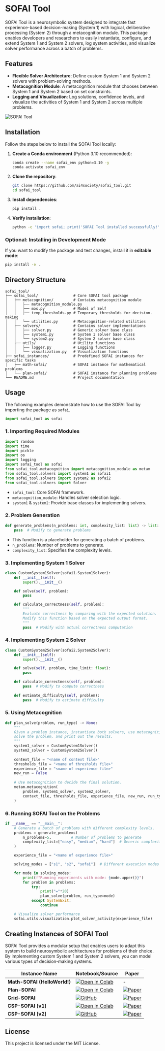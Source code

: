 # SOFAI Tool

SOFAI Tool is a neurosymbolic system designed to integrate fast experience-based decision-making (System 1) with logical, deliberative processing (System 2) through a metacognition module. This package enables developers and researchers to easily instantiate, configure, and extend System 1 and System 2 solvers, log system activities, and visualize solver performance across a batch of problems.

## Features

- **Flexible Solver Architecture**: Define custom System 1 and System 2 solvers with problem-solving methods.
- **Metacognition Module**: A metacognition module that chooses between System 1 and System 2 based on set constraints.
- **Logging and Visualization**: Log solutions, confidence levels, and visualize the activities of System 1 and System 2 across multiple problems.

![SOFAI Tool](assets/dev-pov.png)

## Installation

Follow the steps below to install the SOFAI Tool locally:

1. **Create a Conda environment** (Python 3.10 recommended):
   ```bash
   conda create --name sofai_env python=3.10 -y
   conda activate sofai_env
   ```

2. **Clone the repository**:
   ```bash
   git clone https://github.com/ai4society/sofai_tool.git
   cd sofai_tool
   ```

3. **Install dependencies**:
   ```bash
   pip install .
   ```

4. **Verify installation**:
   ```bash
   python -c "import sofai; print('SOFAI Tool installed successfully!')"
   ```

### Optional: Installing in Development Mode
If you want to modify the package and test changes, install it in **editable mode**:
   ```bash
   pip install -e .
   ```

## Directory Structure

```
sofai_tool/
├── sofai_tool/                # Core SOFAI tool package
│   ├── metacognition/         # Contains metacognition module
│   │   ├── metacognition_module.py
│   │   ├── mos.py             # Model of Self
│   │   ├── temp_thresholds.py # Temporary thresholds for decision-making
│   │   └── utilities.py       # Metacognition-related utilities
│   ├── solvers/               # Contains solver implementations
│   │   ├── solver.py          # Generic solver base class
│   │   ├── system1.py         # System 1 solver base class
│   │   └── system2.py         # System 2 solver base class
│   ├── utils/                 # Utility functions
│   │   ├── logger.py          # Logging functions
│   │   └── visualization.py   # Visualization functions
├── sofai_instances/           # Predefined SOFAI instances for specific tasks
│   ├── math-sofai/            # SOFAI instance for mathematical problems
│   └── plan-sofai/            # SOFAI instance for planning problems
└── README.md                  # Project documentation
```

## Usage

The following examples demonstrate how to use the SOFAI Tool by importing the package as `sofai`.

```python
import sofai_tool as sofai
```

### 1. Importing Required Modules

```python
import random
import time
import pickle
import os
import logging
import sofai_tool as sofai
from sofai_tool.metacognition import metacognition_module as metam
from sofai_tool.solvers import system1 as sofai1
from sofai_tool.solvers import system2 as sofai2
from sofai_tool.solvers import Solver
```

- `sofai_tool`: Core SOFAI framework.
- `metacognition_module`: Handles solver selection logic.
- `system1` & `system2`: Provide base classes for implementing solvers.

### 2. Problem Generation

```python
def generate_problems(n_problems: int, complexity_list: list) -> list:
    pass  # Modify to generate problems
```

- This function is a placeholder for generating a batch of problems.
- `n_problems`: Number of problems to generate.
- `complexity_list`: Specifies the complexity levels.

### 3. Implementing System 1 Solver

```python
class CustomSystem1Solver(sofai1.System1Solver):
    def __init__(self):
        super().__init__()

    def solve(self, problem):
        pass

    def calculate_correctness(self, problem):
        """
        Evaluate correctness by comparing with the expected solution.
        Modify this function based on the expected output format.
        """
        pass  # Modify with actual correctness computation
```

### 4. Implementing System 2 Solver

```python
class CustomSystem2Solver(sofai2.System2Solver):
    def __init__(self):
        super().__init__()

    def solve(self, problem, time_limit: float):
        pass

    def calculate_correctness(self, problem):
        pass  # Modify to compute correctness
    
    def estimate_difficulty(self, problem):
        pass  # Modify to estimate difficulty
```

### 5. Using Metacognition

```python
def plan_solve(problem, run_type) -> None:
    """
    Given a problem instance, instantiate both solvers, use metacognition to arbitrate if necessary,
    solve the problem, and print out the results.
    """
    system1_solver = CustomSystem1Solver()
    system2_solver = CustomSystem2Solver()
    
    context_file = "<name of context file>"
    thresholds_file = "<name of thresholds file>"
    experience_file = "<name of experience file>"
    new_run = False
    
    # Use metacognition to decide the final solution.
    metam.metacognition(
        problem, system1_solver, system2_solver, 
        context_file, thresholds_file, experience_file, new_run, run_type
    )
```

### 6. Running SOFAI Tool on the Problems

```python
if __name__ == "__main__":
    # Generate a batch of problems with different complexity levels.
    problems = generate_problems(
        n_problems=5,         # Number of problems to generate
        complexity_list=["easy", "medium", "hard"]  # Generic complexity levels
    )

    experience_file = "<name of experience file>"

    solving_modes = ["s1", "s2", "sofai"]  # Different execution modes

    for mode in solving_modes:
        print(f"Running experiments with mode: {mode.upper()}")
        for problem in problems:
            try:
                print("="*20)
                plan_solve(problem, run_type=mode)
            except SystemExit:
                continue

    # Visualize solver performance
    sofai.utils.visualization.plot_solver_activity(experience_file)
```

## Creating Instances of SOFAI Tool

SOFAI Tool provides a modular setup that enables users to adapt this system to build neurosymbolic architectures for problems of their choice. By implementing custom System 1 and System 2 solvers, you can model various types of decision-making systems. 

| Instance Name          | Notebook/Source | Paper |
|------------------------|----------------|--------|
| **Math-SOFAI (HelloWorld!)** | [![Open in Colab](https://colab.research.google.com/assets/colab-badge.svg)]() | - |
| **Plan-SOFAI** | [![Open in Colab](https://colab.research.google.com/assets/colab-badge.svg)](https://colab.research.google.com/your_notebook_link_here) | [![Paper](https://img.shields.io/badge/Paper-PDF-blue?logo=adobeacrobatreader)](https://openreview.net/pdf?id=ORAhay0H4x) |
| **Grid-SOFAI** | [![GitHub](https://img.shields.io/badge/GitHub-Repository-181717?logo=github)](https://github.com/aloreggia/sofai) | [![Paper](https://img.shields.io/badge/Paper-PDF-blue?logo=adobeacrobatreader)](https://ceur-ws.org/Vol-3212/paper12.pdf) |
| **CSP-SOFAI (v1)** | [![Open in Colab](https://colab.research.google.com/assets/colab-badge.svg)](https://colab.research.google.com/your_notebook_link_here) | [![Paper](https://img.shields.io/badge/Paper-PDF-blue?logo=adobeacrobatreader)](https://arxiv.org/pdf/2412.01752) |
| **CSP-SOFAI (v2)** | [![GitHub](https://img.shields.io/badge/GitHub-Repository-181717?logo=github)](https://github.com/your_repo_link_here) | [![Paper](https://img.shields.io/badge/Paper-PDF-blue?logo=adobeacrobatreader)](https://arxiv.org/pdf/2412.01752) |


## License

This project is licensed under the MIT License.
